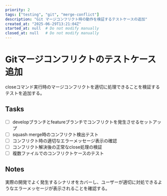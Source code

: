 ```yaml
---
priority: 2
tags: ["testing", "git", "merge-conflict"]
description: "Git マージコンフリクト時の動作を検証するテストケースの追加"
created_at: "2025-06-29T13:21:04Z"
started_at: null  # Do not modify manually
closed_at: null   # Do not modify manually
---
```


# Gitマージコンフリクトのテストケース追加

closeコマンド実行時のマージコンフリクトを適切に処理できることを検証するテストを追加する。

## Tasks
- [ ] developブランチとfeatureブランチでコンフリクトを発生させるセットアップ
- [ ] squash merge時のコンフリクト検出テスト
- [ ] コンフリクト時の適切なエラーメッセージ表示の確認
- [ ] コンフリクト解決後の正常なclose処理の検証
- [ ] 複数ファイルでのコンフリクトケースのテスト

## Notes
実際の開発でよく発生するシナリオをカバーし、ユーザーが適切に対処できるようなエラーメッセージが表示されることを確認する。
